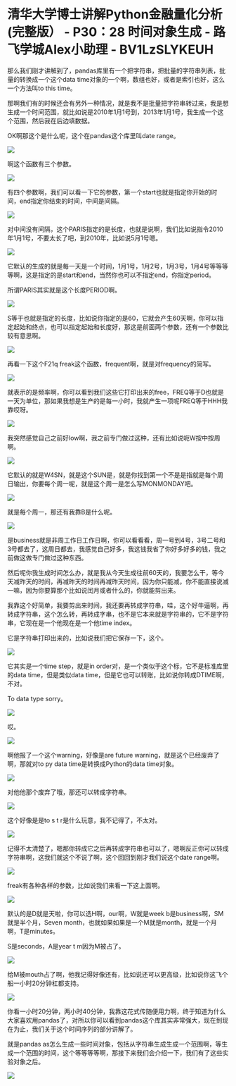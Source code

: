 # 清华大学博士讲解Python金融量化分析 (完整版） - P30：28 时间对象生成 - 路飞学城Alex小助理 - BV1LzSLYKEUH

那么我们刚才讲解到了，pandas库里有一个把字符串，把批量的字符串列表，批量的转换成一个这个data time对象的一个啊，数组也好，或者是索引也好，这么一个方法叫to this time。

那啊我们有的时候还会有另外一种情况，就是我不是批量把字符串转过来，我是想生成一个时间范围，就比如说是2010年1月1号到，2013年1月1号，我生成一个这个范围，然后我在后边填数据。

OK啊那这个是什么呢，这个在pandas这个库里叫date range。

![](img/71cec8b067822755b43a5dfcf7d06e2b_1.png)

啊这个函数有三个参数。

![](img/71cec8b067822755b43a5dfcf7d06e2b_3.png)

有四个参数啊，我们可以看一下它的参数，第一个start也就是指定你开始的时间，end指定你结束的时间，中间是间隔。



![](img/71cec8b067822755b43a5dfcf7d06e2b_5.png)

对中间没有间隔，这个PARIS指定的是长度，也就是说啊，我们比如说指令2010年1月1号，不要太长了吧，到2010年，比如说5月1号嗯。



![](img/71cec8b067822755b43a5dfcf7d06e2b_7.png)

它默认的生成的就是每一天是一个时间，1月1号，1月2号，1月3号，1月4号等等等等啊，这是指定的是start和end，当然你也可以不指定end，你指定period。

所谓PARIS其实就是这个长度PERIOD啊。

![](img/71cec8b067822755b43a5dfcf7d06e2b_9.png)

S等于也就是指定的长度，比如说你指定的是60，它就会产生60天啊，你可以指定起始和终点，也可以指定起始和长度好，那这是前面两个参数，还有一个参数比较有意思啊。



![](img/71cec8b067822755b43a5dfcf7d06e2b_11.png)

再看一下这个F21q freak这个函数，frequent啊，就是对frequency的简写。

![](img/71cec8b067822755b43a5dfcf7d06e2b_13.png)

就表示的是频率啊，你可以看到我们这些它打印出来的free，FREQ等于D也就是一天为单位，那如果我想是生产的是每一小时，我就产生一项呢FREQ等于HHH我靠哎呀。



![](img/71cec8b067822755b43a5dfcf7d06e2b_15.png)

我突然感觉自己之前好low啊，我之前专门做过这种，还有比如说呃W按中按周啊。

![](img/71cec8b067822755b43a5dfcf7d06e2b_17.png)

它默认的就是W4SN，就是这个SUN是，就是你找到第一个不是是指就是每个周日输出，你要每个周一呢，就是这个周一是怎么写MONMONDAY吧。



![](img/71cec8b067822755b43a5dfcf7d06e2b_19.png)

就是每个周一，那还有我靠B是什么呢。

![](img/71cec8b067822755b43a5dfcf7d06e2b_21.png)

是business就是非周工作日工作日啊，你可以看看看，周一号到4号，3号二号和3号都去了，这周日都去，我感觉自己好多，我这钱我省了你好多好多的钱，我之前做这做专门做过这种东西。

然后呢你我生成时间怎么办，就是我从今天生成往前60天的，我要怎么干，等今天减昨天的时间，再减昨天的时间再减昨天时间，因为你只能减，你不能直接说减一嘛，因为你要算那个比如说闰月或者什么的，你就能剪出来。

我靠这个好简单，我要剪出来时间，我还要再转成字符串，哇，这个好牛逼啊，再转成字符串，这个怎么转，再转成字串，也不是它本来就是字符串的，它不是字符串，它现在是一个他现在是一个他time index。

它是字符串打印出来的，比如说我们把它保存一下，这个。

![](img/71cec8b067822755b43a5dfcf7d06e2b_23.png)

它其实是一个time step，就是in order对，是一个类似于这个标，它不是标准库里的data time，但是类似data time，但是它也可以转账，比如说你转成DTIME啊，不对。

To data type sorry。

![](img/71cec8b067822755b43a5dfcf7d06e2b_25.png)

哎。

![](img/71cec8b067822755b43a5dfcf7d06e2b_27.png)

啊他报了一个这个warning，好像是are future warning，就是这个已经废弃了啊，那就对to py data time是转换成Python的data time对象。



![](img/71cec8b067822755b43a5dfcf7d06e2b_29.png)

对他他那个废弃了哦，那还可以转成字符串。

![](img/71cec8b067822755b43a5dfcf7d06e2b_31.png)

这个好像是是to s t r是什么玩意，我不记得了，不太对。

![](img/71cec8b067822755b43a5dfcf7d06e2b_33.png)

记得不太清楚了，嗯那你转成它之后再转成字符串也可以了，嗯啊反正你可以转成字符串啊，这我们就这个不说了啊，这个回回到刚才我们说这个date range啊。



![](img/71cec8b067822755b43a5dfcf7d06e2b_35.png)

freak有各种各样的参数，比如说我们来看一下这上面啊。

![](img/71cec8b067822755b43a5dfcf7d06e2b_37.png)

默认的是D就是天啦，你可以选H啊，our啊，W就是week b是business啊，SM就是半个月，Seven month，也就如果如果是一个M就是month，就是一个月啊，T是minutes。

S是seconds，A是year t m因为M被占了。

![](img/71cec8b067822755b43a5dfcf7d06e2b_39.png)

给M被mouth占了啊，他我记得好像还有，比如说还可以更高级，比如说你这飞个船一小时20分钟杠都支持。



![](img/71cec8b067822755b43a5dfcf7d06e2b_41.png)

你看一小时20分钟，两小时40分钟，我靠这花式传随便用力啊，终于知道为什么大家喜欢用pandas了，对所以你可以看到pandas这个库其实非常强大，现在到现在为止，我们关于这个时间序列的部分讲解了。

就是pandas as怎么生成一些时间对象，包括从字符串生成生成一个范围啊，等生成一个范围的时间，这个等等等等啊，那接下来我们会介绍一下，我们有了这些实验对象之后。



![](img/71cec8b067822755b43a5dfcf7d06e2b_43.png)